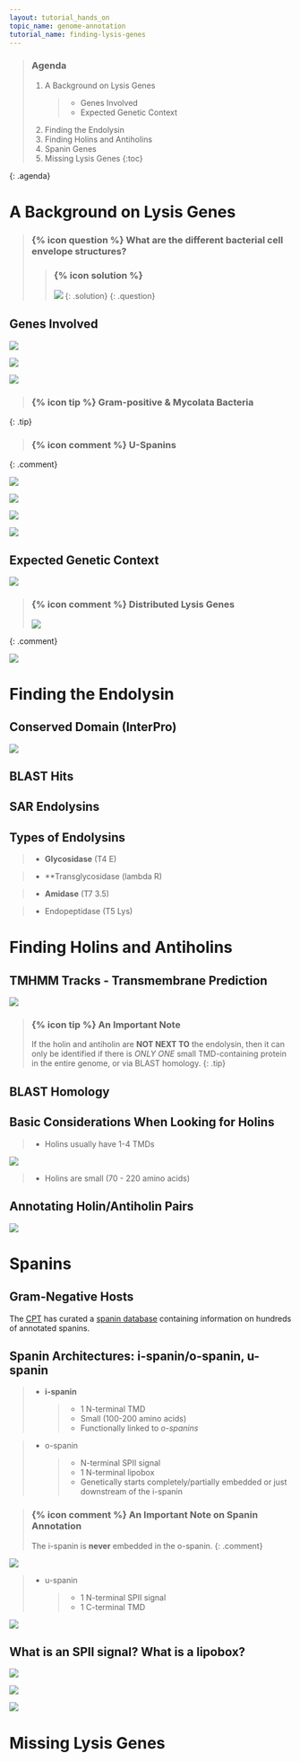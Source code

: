 ```yaml
---
layout: tutorial_hands_on
topic_name: genome-annotation
tutorial_name: finding-lysis-genes
---
```


> ### Agenda
>
> 1. A Background on Lysis Genes
>    > * Genes Involved
>    > * Expected Genetic Context
> 2. Finding the Endolysin
> 3. Finding Holins and Antiholins
> 4. Spanin Genes
> 5. Missing Lysis Genes
> {:toc}
>
{: .agenda}

# A Background on Lysis Genes

> ### {% icon question %} What are the different bacterial cell envelope structures?
>    > ### {% icon solution %}
>    > ![](../../images/finding-lysis-genes-screenshots/1_bacterial_cell_envelopes.png)
> {: .solution}
{: .question}

## Genes Involved

![](../../images/finding-lysis-genes-screenshots/2_holin_triggering.png)

![](../../images/finding-lysis-genes-screenshots/3_holin_endolysin_pathway.png)

![](../../images/finding-lysis-genes-screenshots/4_pinholin_sar_endolysin_pathway.png)


> ### {% icon tip %} Gram-positive & Mycolata Bacteria
>
{: .tip}

> ### {% icon comment %} U-Spanins
>
{: .comment}

![](../../images/finding-lysis-genes-screenshots/5_spanins_trapped.png)

![](../../images/finding-lysis-genes-screenshots/7_endolysin_activity.png)

![](../../images/finding-lysis-genes-screenshots/10_spanins_oligomerize.png)

![](../../images/finding-lysis-genes-screenshots/11_membrane_disruption.png)

## Expected Genetic Context

![](../../images/finding-lysis-genes-screenshots/12_lysis_cassette_not_conserved.png)

> ### {% icon comment %} Distributed Lysis Genes
>
> ![](../../images/finding-lysis-genes-screenshots/14_distributed_lysis_genes.png)
>
{: .comment}

![](../../images/finding-lysis-genes-screenshots/15_holin_antiholin_pairs.png)

# Finding the Endolysin

## Conserved Domain (InterPro)

![](../../images/finding-lysis-genes-screenshots/21_endolysin_interpro.png)

## BLAST Hits

## SAR Endolysins

## Types of Endolysins

> * **Glycosidase** (T4 E)

> * **Transglycosidase (lambda R)

> * **Amidase** (T7 3.5)

> * Endopeptidase (T5 Lys)

# Finding Holins and Antiholins

## TMHMM Tracks - Transmembrane Prediction

![](../../images/finding-lysis-genes-screenshots/16_tmhmm_tracks.png)

> ### {% icon tip %} An Important Note
> If the holin and antiholin are **NOT NEXT TO** the endolysin, then it can only be identified if there is *ONLY ONE* small TMD-containing protein in the entire genome, or via BLAST homology.
{: .tip}

## BLAST Homology

## Basic Considerations When Looking for Holins

> * Holins usually have 1-4 TMDs

![](../../images/finding-lysis-genes-screenshots/6_holin_classes.png)

> * Holins are small (70 - 220 amino acids)

## Annotating Holin/Antiholin Pairs

![](../../images/finding-lysis-genes-screenshots/17_holin_antiholin_dual_starts.png)

# Spanins

## Gram-Negative Hosts

The [CPT](https://cpt.tamu.edu/) has curated a [spanin database](https://cpt.tamu.edu/spanindb/#/phages) containing information on hundreds of annotated spanins.

## Spanin Architectures: i-spanin/o-spanin, u-spanin

> * **i-spanin**
>    > * 1 N-terminal TMD
>    > * Small (100-200 amino acids)
>    > * Functionally linked to *o-spanins*

> * o-spanin
>    > * N-terminal SPII signal
>    > * 1 N-terminal lipobox
>    > * Genetically starts completely/partially embedded or just downstream of the i-spanin

> ### {% icon comment %} An Important Note on Spanin Annotation
> The i-spanin is **never** embedded in the o-spanin.
{: .comment}

![](../../images/finding-lysis-genes-screenshots/13_different_spanin_contexts.png)

> * u-spanin
>    > * 1 N-terminal SPII signal
>    > * 1 C-terminal TMD 

![](../../images/finding-lysis-genes-screenshots/9_lambda_t1_spanin_comparison.png)

## What is an SPII signal? What is a lipobox?

![](../../images/finding-lysis-genes-screenshots/18_spi_signal.png)

![](../../images/finding-lysis-genes-screenshots/19_lipoprotein.png)

![](../../images/finding-lysis-genes-screenshots/20_spii_signal_lipobox)

# Missing Lysis Genes

